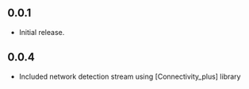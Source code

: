 ## 0.0.1

* Initial release.

## 0.0.4
- Included network detection stream using [Connectivity_plus] library
